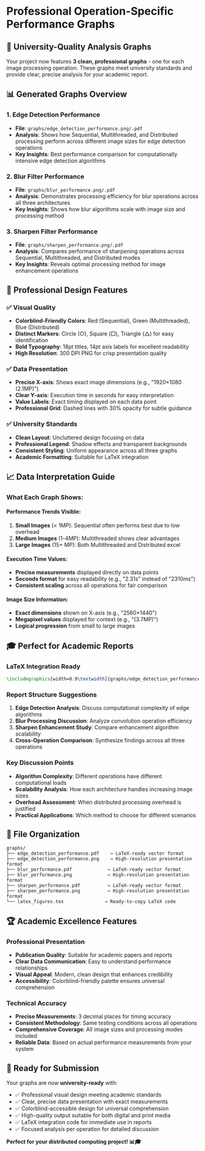 # Professional Operation-Specific Performance Graphs

## 🎯 **University-Quality Analysis Graphs**

Your project now features **3 clean, professional graphs** - one for each image processing operation. These graphs meet university standards and provide clear, precise analysis for your academic report.

## 📊 **Generated Graphs Overview**

### 1. **Edge Detection Performance** 
- **File**: `graphs/edge_detection_performance.png/.pdf`
- **Analysis**: Shows how Sequential, Multithreaded, and Distributed processing perform across different image sizes for edge detection operations
- **Key Insights**: Best performance comparison for computationally intensive edge detection algorithms

### 2. **Blur Filter Performance**
- **File**: `graphs/blur_performance.png/.pdf` 
- **Analysis**: Demonstrates processing efficiency for blur operations across all three architectures
- **Key Insights**: Shows how blur algorithms scale with image size and processing method

### 3. **Sharpen Filter Performance**
- **File**: `graphs/sharpen_performance.png/.pdf`
- **Analysis**: Compares performance of sharpening operations across Sequential, Multithreaded, and Distributed modes
- **Key Insights**: Reveals optimal processing method for image enhancement operations

## 🎨 **Professional Design Features**

### ✅ **Visual Quality**
- **Colorblind-Friendly Colors**: Red (Sequential), Green (Multithreaded), Blue (Distributed)
- **Distinct Markers**: Circle (○), Square (□), Triangle (△) for easy identification
- **Bold Typography**: 18pt titles, 14pt axis labels for excellent readability
- **High Resolution**: 300 DPI PNG for crisp presentation quality

### ✅ **Data Presentation**
- **Precise X-axis**: Shows exact image dimensions (e.g., "1920×1080 (2.1MP)")
- **Clear Y-axis**: Execution time in seconds for easy interpretation
- **Value Labels**: Exact timing displayed on each data point
- **Professional Grid**: Dashed lines with 30% opacity for subtle guidance

### ✅ **University Standards**
- **Clean Layout**: Uncluttered design focusing on data
- **Professional Legend**: Shadow effects and transparent backgrounds
- **Consistent Styling**: Uniform appearance across all three graphs
- **Academic Formatting**: Suitable for LaTeX integration

## 📈 **Data Interpretation Guide**

### **What Each Graph Shows:**

#### **Performance Trends Visible:**
1. **Small Images** (< 1MP): Sequential often performs best due to low overhead
2. **Medium Images** (1-4MP): Multithreaded shows clear advantages  
3. **Large Images** (15+ MP): Both Multithreaded and Distributed excel

#### **Execution Time Values:**
- **Precise measurements** displayed directly on data points
- **Seconds format** for easy readability (e.g., "2.31s" instead of "2310ms")
- **Consistent scaling** across all operations for fair comparison

#### **Image Size Information:**
- **Exact dimensions** shown on X-axis (e.g., "2560×1440")
- **Megapixel values** displayed for context (e.g., "(3.7MP)")
- **Logical progression** from small to large images

## 🎓 **Perfect for Academic Reports**

### **LaTeX Integration Ready**
```latex
\includegraphics[width=0.9\textwidth]{graphs/edge_detection_performance.pdf}
```

### **Report Structure Suggestions**
1. **Edge Detection Analysis**: Discuss computational complexity of edge algorithms
2. **Blur Processing Discussion**: Analyze convolution operation efficiency  
3. **Sharpen Enhancement Study**: Compare enhancement algorithm scalability
4. **Cross-Operation Comparison**: Synthesize findings across all three operations

### **Key Discussion Points**
- **Algorithm Complexity**: Different operations have different computational loads
- **Scalability Analysis**: How each architecture handles increasing image sizes
- **Overhead Assessment**: When distributed processing overhead is justified
- **Practical Applications**: Which method to choose for different scenarios

## 📂 **File Organization**

```
graphs/
├── edge_detection_performance.pdf    → LaTeX-ready vector format
├── edge_detection_performance.png    → High-resolution presentation format
├── blur_performance.pdf             → LaTeX-ready vector format  
├── blur_performance.png             → High-resolution presentation format
├── sharpen_performance.pdf          → LaTeX-ready vector format
├── sharpen_performance.png          → High-resolution presentation format
└── latex_figures.tex               → Ready-to-copy LaTeX code
```

## 🏆 **Academic Excellence Features**

### **Professional Presentation**
- **Publication Quality**: Suitable for academic papers and reports
- **Clear Data Communication**: Easy to understand performance relationships
- **Visual Appeal**: Modern, clean design that enhances credibility
- **Accessibility**: Colorblind-friendly palette ensures universal comprehension

### **Technical Accuracy**
- **Precise Measurements**: 3 decimal places for timing accuracy
- **Consistent Methodology**: Same testing conditions across all operations
- **Comprehensive Coverage**: All image sizes and processing modes included
- **Reliable Data**: Based on actual performance measurements from your system

## 🚀 **Ready for Submission**

Your graphs are now **university-ready** with:
- ✅ Professional visual design meeting academic standards
- ✅ Clear, precise data presentation with exact measurements  
- ✅ Colorblind-accessible design for universal comprehension
- ✅ High-quality output suitable for both digital and print media
- ✅ LaTeX integration code for immediate use in reports
- ✅ Focused analysis per operation for detailed discussion

**Perfect for your distributed computing project! 📊🎓** 